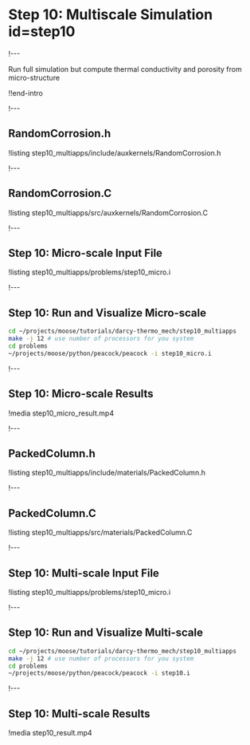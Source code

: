 # Step 10: Multiscale Simulation id=step10

!---

Run full simulation but compute thermal conductivity and porosity from micro-structure

!!end-intro

!---

## RandomCorrosion.h

!listing step10_multiapps/include/auxkernels/RandomCorrosion.h

!---

## RandomCorrosion.C

!listing step10_multiapps/src/auxkernels/RandomCorrosion.C

!---

## Step 10: Micro-scale Input File

!listing step10_multiapps/problems/step10_micro.i

!---

## Step 10: Run and Visualize Micro-scale

```bash
cd ~/projects/moose/tutorials/darcy-thermo_mech/step10_multiapps
make -j 12 # use number of processors for you system
cd problems
~/projects/moose/python/peacock/peacock -i step10_micro.i
```

!---

## Step 10: Micro-scale Results

!media step10_micro_result.mp4

!---

## PackedColumn.h

!listing step10_multiapps/include/materials/PackedColumn.h

!---

## PackedColumn.C

!listing step10_multiapps/src/materials/PackedColumn.C

!---

## Step 10: Multi-scale Input File

!listing step10_multiapps/problems/step10_micro.i

!---

## Step 10: Run and Visualize Multi-scale

```bash
cd ~/projects/moose/tutorials/darcy-thermo_mech/step10_multiapps
make -j 12 # use number of processors for you system
cd problems
~/projects/moose/python/peacock/peacock -i step10.i
```

!---

## Step 10: Multi-scale Results

!media step10_result.mp4
